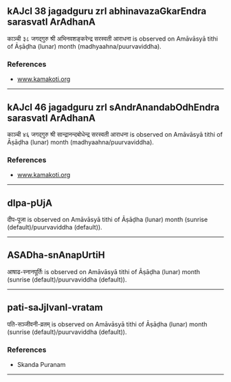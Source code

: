 ## kAJcI 38 jagadguru zrI abhinavazaGkarEndra sarasvatI ArAdhanA

काञ्ची ३८ जगद्गुरु श्री अभिनवशङ्करेन्द्र सरस्वती आराधना is observed on Amāvāsyā tithi of Āṣāḍha (lunar) month (madhyaahna/puurvaviddha).


### References
* www.kamakoti.org

---
## kAJcI 46 jagadguru zrI sAndrAnandabOdhEndra sarasvatI ArAdhanA

काञ्ची ४६ जगद्गुरु श्री सान्द्रानन्दबोधेन्द्र सरस्वती आराधना is observed on Amāvāsyā tithi of Āṣāḍha (lunar) month (madhyaahna/puurvaviddha).


### References
* www.kamakoti.org

---
## dIpa-pUjA

दीप-पूजा is observed on Amāvāsyā tithi of Āṣāḍha (lunar) month (sunrise (default)/puurvaviddha (default)).


---
## ASADha-snAnapUrtiH

आषाढ-स्नानपूर्तिः is observed on Amāvāsyā tithi of Āṣāḍha (lunar) month (sunrise (default)/puurvaviddha (default)).


---
## pati-saJjIvanI-vratam

पति-सञ्जीवनी-व्रतम् is observed on Amāvāsyā tithi of Āṣāḍha (lunar) month (sunrise (default)/puurvaviddha (default)).


### References
* Skanda Puranam

---
